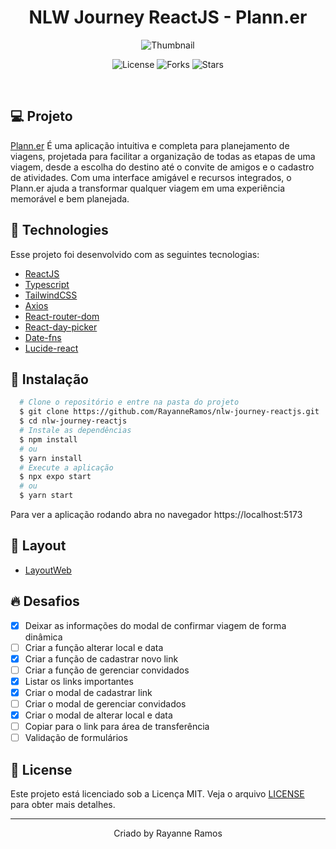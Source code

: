 <h1 align='center'>NLW Journey ReactJS - Plann.er</h1>

<p align='center'>
  <img src='https://github.com/user-attachments/assets/ed081c97-96dd-469c-b177-2c489bb8d3a2' alt='Thumbnail' />
</p>

<p  align='center'>
  <img src='https://img.shields.io/badge/license-MIT-%23835afd' alt='License' />
  <img src='https://img.shields.io/badge/forks-MIT-%23835afd' alt='Forks' />
  <img src='https://img.shields.io/badge/stars-MIT-%23835afd' alt='Stars' />
</p>

<br>

## 💻 Projeto

[Plann.er](https://nlw-journey-reactjs-planner.vercel.app/) É uma aplicação intuitiva e completa para planejamento de viagens, projetada para facilitar a organização de todas as etapas de uma viagem, desde a escolha do destino até o convite de amigos e o cadastro de atividades. Com uma interface amigável e recursos integrados, o Plann.er ajuda a transformar qualquer viagem em uma experiência memorável e bem planejada.

## 🧪 Technologies

Esse projeto foi desenvolvido com as seguintes tecnologias:

- [ReactJS](https://react.dev/)
- [Typescript](https://www.typescriptlang.org/)
- [TailwindCSS](https://tailwindcss.com/)
- [Axios](https://axios-http.com/ptbr/docs/intro)
- [React-router-dom](https://reactrouter.com/)
- [React-day-picker](https://daypicker.dev/)
- [Date-fns](https://date-fns.org/)
- [Lucide-react](https://lucide.dev/guide/packages/lucide-react)

## 🚀 Instalação

```bash
  # Clone o repositório e entre na pasta do projeto
  $ git clone https://github.com/RayanneRamos/nlw-journey-reactjs.git
  $ cd nlw-journey-reactjs
  # Instale as dependências
  $ npm install
  # ou
  $ yarn install
  # Execute a aplicação
  $ npx expo start
  # ou
  $ yarn start
```

Para ver a aplicação rodando abra no navegador https://localhost:5173

## 🔖 Layout

- [LayoutWeb](<https://www.figma.com/design/Hey1xjMRnaAiN5JkTlQvrj/NLW-Journey-%E2%80%A2-Planejador-de-viagem-(Community)?node-id=915-685&t=8rfH905DuzdfcCAV-1>)

## 🔥 Desafios

- [x] Deixar as informações do modal de confirmar viagem de forma dinâmica
- [ ] Criar a função alterar local e data
- [x] Criar a função de cadastrar novo link
- [ ] Criar a função de gerenciar convidados
- [x] Listar os links importantes
- [x] Criar o modal de cadastrar link
- [ ] Criar o modal de gerenciar convidados
- [x] Criar o modal de alterar local e data
- [ ] Copiar para o link para área de transferência
- [ ] Validação de formulários

## 📝 License

Este projeto está licenciado sob a Licença MIT. Veja o arquivo [LICENSE](LICENSE) para obter mais detalhes.

---

<p align='center'>Criado by Rayanne Ramos</p>
